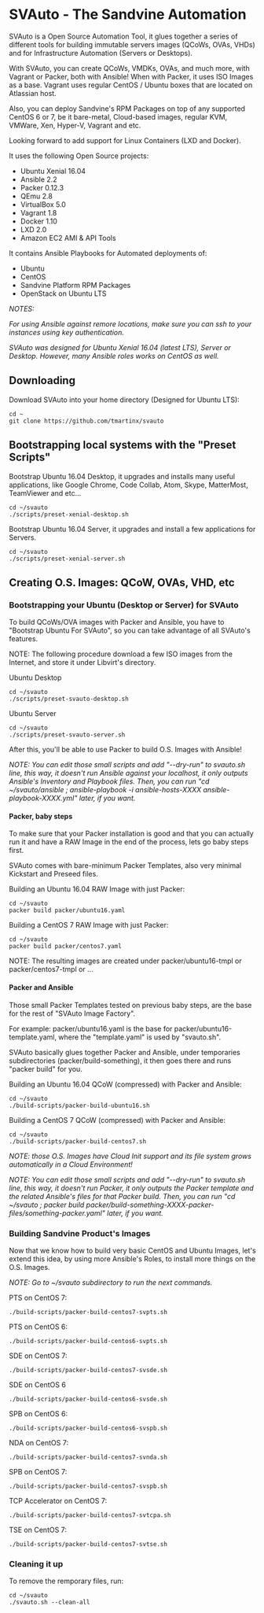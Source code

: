 
# SVAuto - The Sandvine Automation

SVAuto is a Open Source Automation Tool, it glues together a series of different tools for building immutable servers images (QCoWs, OVAs, VHDs) and for Infrastructure Automation (Servers or Desktops).

With SVAuto, you can create QCoWs, VMDKs, OVAs, and much more, with Vagrant or Packer, both with Ansible! When with Packer, it uses ISO Images as a base. Vagrant uses regular CentOS / Ubuntu boxes that are located on Atlassian host.

Also, you can deploy Sandvine's RPM Packages on top of any supported CentOS 6 or 7, be it bare-metal, Cloud-based images, regular KVM, VMWare, Xen, Hyper-V, Vagrant and etc.

Looking forward to add support for Linux Containers (LXD and Docker).

It uses the following Open Source projects:

* Ubuntu Xenial 16.04
* Ansible 2.2
* Packer 0.12.3
* QEmu 2.8
* VirtualBox 5.0
* Vagrant 1.8
* Docker 1.10
* LXD 2.0
* Amazon EC2 AMI & API Tools

It contains Ansible Playbooks for Automated deployments of:

* Ubuntu
* CentOS
* Sandvine Platform RPM Packages
* OpenStack on Ubuntu LTS

*NOTES:*

*For using Ansible against remore locations, make sure you can ssh to your instances using key authentication.*

*SVAuto was designed for Ubuntu Xenial 16.04 (latest LTS), Server or Desktop. However, many Ansible roles works on CentOS as well.*

## Downloading

Download SVAuto into your home directory (Designed for Ubuntu LTS):

    cd ~
    git clone https://github.com/tmartinx/svauto

## Bootstrapping local systems with the "Preset Scripts"

Bootstrap Ubuntu 16.04 Desktop, it upgrades and installs many useful applications, like Google Chrome, Code Collab, Atom, Skype, MatterMost, TeamViewer and etc...

    cd ~/svauto
    ./scripts/preset-xenial-desktop.sh

Bootstrap Ubuntu 16.04 Server, it upgrades and install a few applications for Servers.

    cd ~/svauto
    ./scripts/preset-xenial-server.sh

## Creating O.S. Images: QCoW, OVAs, VHD, etc 

### Bootstrapping your Ubuntu (Desktop or Server) for SVAuto

To build QCoWs/OVA images with Packer and Ansible, you have to "Bootstrap Ubuntu For SVAuto", so you can take advantage of all SVAuto's features.

NOTE: The following procedure download a few ISO images from the Internet, and store it under Libvirt's directory.

Ubuntu Desktop

    cd ~/svauto
    ./scripts/preset-svauto-desktop.sh

Ubuntu Server

    cd ~/svauto
    ./scripts/preset-svauto-server.sh

After this, you'll be able to use Packer to build O.S. Images with Ansible!

*NOTE: You can edit those small scripts and add "--dry-run" to svauto.sh line, this way, it doesn't run Ansible against your localhost, it only outputs Ansible's Inventory and Playbook files. Then, you can run "cd ~/svauto/ansible ; ansible-playbook -i ansible-hosts-XXXX ansible-playbook-XXXX.yml" later, if you want.*

#### Packer, baby steps

To make sure that your Packer installation is good and that you can actually run it and have a RAW Image in the end of the process, lets go baby steps first.

SVAuto comes with bare-minimum Packer Templates, also very minimal Kickstart and Preseed files.

Building an Ubuntu 16.04 RAW Image with just Packer:

    cd ~/svauto
    packer build packer/ubuntu16.yaml

Building a CentOS 7 RAW Image with just Packer:

    cd ~/svauto
    packer build packer/centos7.yaml

NOTE: The resulting images are created under packer/ubuntu16-tmpl or packer/centos7-tmpl or ...

#### Packer and Ansible

Those small Packer Templates tested on previous baby steps, are the base for the rest of "SVAuto Image Factory".

For example: packer/ubuntu16.yaml is the base for packer/ubuntu16-template.yaml, where the "template.yaml" is used by "svauto.sh".

SVAuto basically glues together Packer and Ansible, under temporaries subdirectories (packer/build-something), it then goes there and runs "packer build" for you.

Building an Ubuntu 16.04 QCoW (compressed) with Packer and Ansible:

    cd ~/svauto
    ./build-scripts/packer-build-ubuntu16.sh

Building a CentOS 7 QCoW (compressed) with Packer and Ansible:

    cd ~/svauto
    ./build-scripts/packer-build-centos7.sh

*NOTE: those O.S. Images have Cloud Init support and its file system grows automatically in a Cloud Environment!*

*NOTE: You can edit those small scripts and add "--dry-run" to svauto.sh line, this way, it doesn't run Packer, it only outputs the Packer template and the related Ansible's files for that Packer build. Then, you can run "cd ~/svauto ; packer build packer/build-something-XXXX-packer-files/something-packer.yaml" later, if you want.*

### Building Sandvine Product's Images

Now that we know how to build very basic CentOS and Ubuntu Images, let's extend this idea, by using more Ansible's Roles, to install more things on the O.S. Images.

*NOTE: Go to ~/svauto subdirectory to run the next commands.*

PTS on CentOS 7:

    ./build-scripts/packer-build-centos7-svpts.sh

PTS on CentOS 6:

    ./build-scripts/packer-build-centos6-svpts.sh

SDE on CentOS 7:

    ./build-scripts/packer-build-centos7-svsde.sh

SDE on CentOS 6

    ./build-scripts/packer-build-centos6-svsde.sh

SPB on CentOS 6:

    ./build-scripts/packer-build-centos6-svspb.sh

NDA on CentOS 7:

    ./build-scripts/packer-build-centos7-svnda.sh

SPB on CentOS 7:

    ./build-scripts/packer-build-centos7-svspb.sh

TCP Accelerator on CentOS 7:

    ./build-scripts/packer-build-centos7-svtcpa.sh

TSE on CentOS 7:

    ./build-scripts/packer-build-centos7-svtse.sh

### Cleaning it up

To remove the remporary files, run:

    cd ~/svauto
    ./svauto.sh --clean-all
